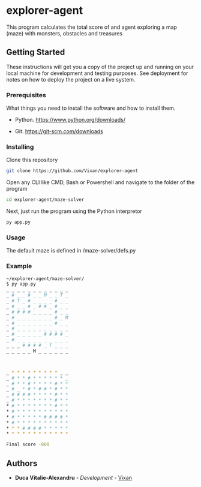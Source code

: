 # explorer-agent

This program calculates the total score of and agent exploring a map (maze) with monsters, obstacles and treasures

## Getting Started



These instructions will get you a copy of the project up and running on your local machine for development and testing purposes. See deployment for notes on how to deploy the project on a live system.


### Prerequisites



What things you need to install the software and how to install them.


* Python.
  https://www.python.org/downloads/	

* Git.
  https://git-scm.com/downloads



### Installing



Clone this repository



```bash
git clone https://github.com/Vixan/explorer-agent
```



Open any CLI like CMD, Bash or Powershell and navigate to the folder of the program



```bash
cd explorer-agent/maze-solver

```


Next, just run the program using the Python interpretor

```py
py app.py
```

### Usage

The default maze is defined in /maze-solver/defs.py
 

### Example

```bash
~/explorer-agent/maze-solver/
$ py app.py
_ _ _ _ _ _ _ _ _ _ _ _
_ # _ _ # _ _ M _ _ T _
_ # T _ # _ _ _ _ # _ _
_ # _ _ # _ # # _ # _ _
_ # # # # _ _ _ _ # _ _
_ # _ _ _ _ _ _ _ # _ M
_ # _ _ _ _ _ _ _ # _ _
_ # _ _ _ _ _ _ _ _ _ _
_ # _ _ _ _ _ # # # # _
_ # _ _ _ _ _ _ _ _ _ _
_ _ _ # # # # _ T _ _ _
_ _ _ _ _ M _ _ _ _ _ _



_ * * * * * * * * * _ _
_ # * * # * * * * * * _
_ # * * # * * * * # * *
_ # _ * # * # # * # * *
_ # # # # * * * * # * *
_ # * * * * * * * # * *
* # * * * * * * * # * *
* # * * * * * * * * * *
* # * * * * * # # # # *
* # * * * * * * * * * *
* * * # # # # * * * * *
* * * * * * * * * * * *

Final score -800
```

## Authors

* **Duca Vitalie-Alexandru** - *Development* - [Vixan](https://github.com/Vixan)
